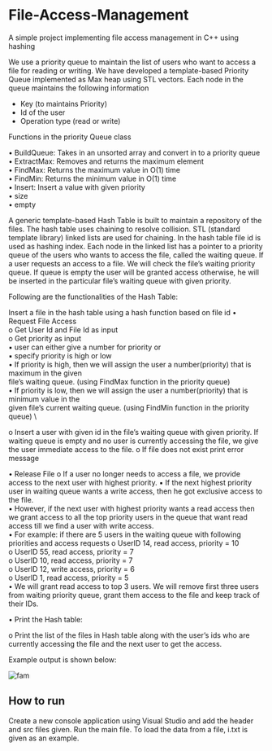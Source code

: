 # File-Access-Management
A simple project implementing file access management in C++ using hashing 

We use a priority queue to maintain the list of users who want to access a file for reading or writing. We have developed a template-based Priority Queue implemented as Max heap using STL vectors.
Each node in the queue maintains the following information

- Key (to maintains Priority)
- Id of the user
- Operation type (read or write)

Functions in the priority Queue class

• BuildQueue: Takes in an unsorted array and convert in to a priority queue \
• ExtractMax: Removes and returns the maximum element \
• FindMax: Returns the maximum value in O(1) time \
• FindMin: Returns the minimum value in O(1) time \
• Insert: Insert a value with given priority \
• size \
• empty

A generic template-based Hash Table is built to maintain a repository of the files. The hash table uses chaining to
resolve collision. STL (standard template library) linked lists are used for chaining. In the hash table file id is used as hashing index.
Each node in the linked list has a pointer to a priority queue of the users who wants to access the file, called the waiting
queue. If a user requests an access to a file. We will check the file’s waiting priority queue. If queue is empty the user will be granted
access otherwise, he will be inserted in the particular file’s waiting queue with given priority.


Following are the functionalities of the Hash Table:

Insert a file in the hash table using a hash function based on file id
• Request File Access \
   o Get User Id and File Id as input \
   o Get priority as input \
              ▪ user can either give a number for priority or \
              ▪ specify priority is high or low \
              • If priority is high, then we will assign the user a number(priority) that is maximum in the given \
              file’s waiting queue. (using FindMax function in the priority queue) \
              • If priority is low, then we will assign the user a number(priority) that is minimum value in the \
              given file’s current waiting queue. (using FindMin function in the priority queue) \

   o Insert a user with given id in the file’s waiting queue with given priority. If waiting queue is empty and no user is
      currently accessing the file, we give the user immediate access to the file.
   o If file does not exist print error message
      
• Release File
   o If a user no longer needs to access a file, we provide access to the next user with highest priority.
              ▪ If the next highest priority user in waiting queue wants a write access, then he got exclusive access to the
              file. \
              ▪ However, if the next user with highest priority wants a read access then we grant access to all the top
              priority users in the queue that want read access till we find a user with write access. \
                    • For example: if there are 5 users in the waiting queue with following priorities and access requests
                    o UserID 14, read access, priority = 10 \
                    o UserID 55, read access, priority = 7 \
                    o UserID 10, read access, priority = 7 \
                    o UserID 12, write access, priority = 6 \
                    o UserID 1, read access, priority = 5 \
                    • We will grant read access to top 3 users. We will remove first three users from waiting priority
                    queue, grant them access to the file and keep track of their IDs.

• Print the Hash table:

   o Print the list of the files in Hash table along with the user’s ids who are currently accessing the file and the next user
      to get the access.
      
 Example output is shown below:
 
 
 ![fam](https://user-images.githubusercontent.com/68266703/121818163-03c46100-cc9f-11eb-9591-4de2f7d03f68.png)

 
 ## How to run 
 Create a new console application using Visual Studio and add the header and src files given. Run the main file. 
 To load the data from a file, i.txt is given as an example.
 
